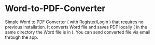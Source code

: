 # Word-to-PDF-Converter
Simple Word to PDF Converter ( with Register/Login ) that requires no previous installation. 
It converts Word file and saves PDF locally ( in the same directory the Word file is in ). 
You can send converted file via email through the app.
